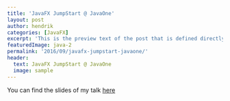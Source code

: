 ```yaml
---
title: 'JavaFX JumpStart @ JavaOne'
layout: post
author: hendrik
categories: [JavaFX]
excerpt: 'This is the preview text of the post that is defined directly in the header of the markdown file.'
featuredImage: java-2
permalink: '2016/09/javafx-jumpstart-javaone/'
header:
  text: JavaFX JumpStart @ JavaOne
  image: sample
---
```

You can find the slides of my talk [here](http://www.slideshare.net/HendrikEbbers/javafx-jumpstart-javaone-2016)
